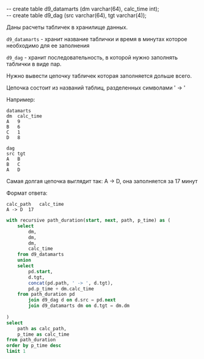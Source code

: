 -- create table d9_datamarts (dm varchar(64), calc_time int);  
-- create table d9_dag (src varchar(64), tgt varchar(4));  

Даны расчеты табличек в хранилище данных.

`d9_datamarts` - хранит название таблички и время в минутах которое необходимо для ее заполнения

`d9_dag` - хранит последовательность, в которой нужно заполнять таблички в виде пар.

Нужно вывести цепочку табличек которая заполняется дольше всего.

Цепочка состоит из названий таблиц, разделенных символами ' -> '

Например:
```
datamarts
dm	calc_time
A	9
B	6
C	1
D	8

dag
src	tgt
A	B
B	C
A	D
```
Самая долгая цепочка выглядит так: A -> D, она заполняется за 17 минут

Формат ответа:
```
calc_path	calc_time
A -> D	17
```

```sql
with recursive path_duration(start, next, path, p_time) as (
    select
        dm,
        dm,
        dm,
        calc_time
    from d9_datamarts
    union
    select
        pd.start,
        d.tgt,
        concat(pd.path, ' -> ', d.tgt),
        pd.p_time + dm.calc_time
    from path_duration pd
        join d9_dag d on d.src = pd.next
        join d9_datamarts dm on d.tgt = dm.dm
    
)
select
    path as calc_path,
    p_time as calc_time
from path_duration
order by p_time desc
limit 1
```